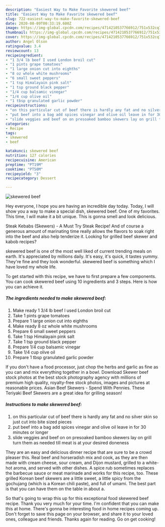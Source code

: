 ```yaml
---
description: "Easiest Way to Make Favorite skewered beef"
title: "Easiest Way to Make Favorite skewered beef"
slug: 722-easiest-way-to-make-favorite-skewered-beef
date: 2020-08-09T00:33:19.600Z
image: https://img-global.cpcdn.com/recipes/4714210537766912/751x532cq70/skewered-beef-recipe-main-photo.jpg
thumbnail: https://img-global.cpcdn.com/recipes/4714210537766912/751x532cq70/skewered-beef-recipe-main-photo.jpg
cover: https://img-global.cpcdn.com/recipes/4714210537766912/751x532cq70/skewered-beef-recipe-main-photo.jpg
author: Angel Olson
ratingvalue: 3.4
reviewcount: 13
recipeingredient:
- "1 3/4 lb beef I used London broil cut"
- "1 pints grape tomatoes"
- "1 large onion cut into eighths"
- "8 oz whole white mushrooms"
- "6 small sweet peppers"
- "1 tsp Himalayain pink salt"
- "1 tsp ground black pepper"
- "1/4 cup balsamic vinegar"
- "1/4 cup olive oil"
- "1 tbsp granulated garlic powder"
recipeinstructions:
- "on this particular cut of beef there is hardly any fat and no silver skin  so just cut into bite sized pieces"
- "put beef into a bag add spices vinegar and olive oil leave in for 30 minutes or longer"
- "slide veggies and beef on on presoaked bamboo skewers lay on grill turn them as needed till meat is at your desired doneness"
categories:
- Recipe
tags:
- skewered
- beef

katakunci: skewered beef 
nutrition: 127 calories
recipecuisine: American
preptime: "PT19M"
cooktime: "PT50M"
recipeyield: "3"
recipecategory: Dessert

---
```



![skewered beef](https://img-global.cpcdn.com/recipes/4714210537766912/751x532cq70/skewered-beef-recipe-main-photo.jpg)

Hey everyone, I hope you are having an incredible day today. Today, I will show you a way to make a special dish, skewered beef. One of my favorites. This time, I will make it a bit unique. This is gonna smell and look delicious.

Steak Kebabs (Skewers) - A Must Try Steak Recipe! And of course a generous amount of marinating time really allows the flavors to soak right into the beef and also help tenderize it. Looking for grilled beef skewer and kabob recipes?

skewered beef is one of the most well liked of current trending meals on earth. It's appreciated by millions daily. It's easy, it's quick, it tastes yummy. They're fine and they look wonderful. skewered beef is something which I have loved my whole life.


To get started with this recipe, we have to first prepare a few components. You can cook skewered beef using 10 ingredients and 3 steps. Here is how you can achieve it.

<!--inarticleads1-->

##### The ingredients needed to make skewered beef:

1. Make ready 1 3/4 lb beef I used London broil cut
1. Take 1 pints grape tomatoes
1. Prepare 1 large onion cut into eighths
1. Make ready 8 oz whole white mushrooms
1. Prepare 6 small sweet peppers
1. Take 1 tsp Himalayain pink salt
1. Take 1 tsp ground black pepper
1. Prepare 1/4 cup balsamic vinegar
1. Take 1/4 cup olive oil
1. Prepare 1 tbsp granulated garlic powder


If you don&#39;t have a food processor, just chop the herbs and garlic as fine as you can and mix everything together in a bowl. Download Skewer beef stock photos at the best stock photography agency with millions of premium high quality, royalty-free stock photos, images and pictures at reasonable prices. Asian Beef Skewers - Spend With Pennies. These Teriyaki Beef Skewers are a great idea for grilling season! 

<!--inarticleads2-->

##### Instructions to make skewered beef:

1. on this particular cut of beef there is hardly any fat and no silver skin  so just cut into bite sized pieces
1. put beef into a bag add spices vinegar and olive oil leave in for 30 minutes or longer
1. slide veggies and beef on on presoaked bamboo skewers lay on grill turn them as needed till meat is at your desired doneness


They are an easy and delicious dinner recipe that are sure to be a crowd pleaser this. Real beef and horseradish mix and cook, as they are then made with cream cheese, sour cream, and Dijon mustard, grilled to a white-hot aroma, and served with other dishes. A spice rub sometimes replaces the barbecue sauce or meat marinade and works for this recipe, too. These grilled Korean beef skewers are a little sweet, a little spicy from the gochujang (which is a Korean chili paste), and full of umami. The best part is that you can have them on the table in about a. 

So that's going to wrap this up for this exceptional food skewered beef recipe. Thank you very much for your time. I'm confident that you can make this at home. There's gonna be interesting food in home recipes coming up. Don't forget to save this page on your browser, and share it to your loved ones, colleague and friends. Thanks again for reading. Go on get cooking!
